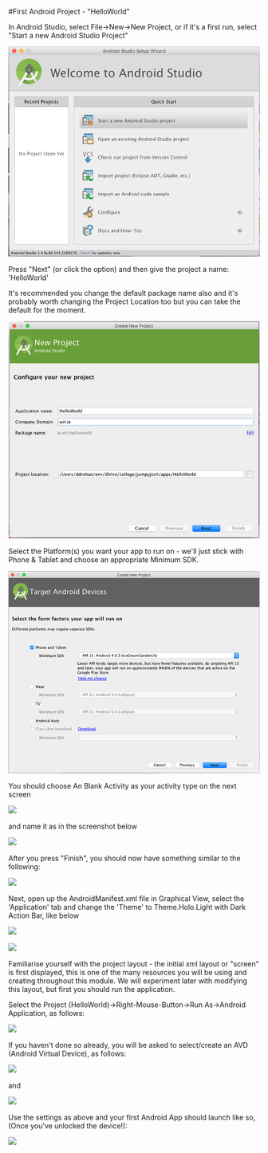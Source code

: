 #First Android Project - "HelloWorld"

In Android Studio, select File->New->New Project, or if it's a first run, select "Start a new Android Studio Project"

![](../img/firstrun.png)

Press "Next" (or click the option) and then give the project a name: 'HelloWorld'

It's recommended you change the default package name also and it's probably worth changing the Project Location too but you can take the default for the moment.

![](../img/new01.png)

Select the Platform(s) you want your app to run on - we'll just stick with Phone & Tablet and choose an appropriate Minimum SDK.

![](../img/new02.png)

You should choose An Blank Activity as your activity type on the next screen

![](../img/activity.png)

and name it as in the screenshot below

![](../img/activity2.png)

After you press "Finish", you should now have something similar to the following:

![](../img/09.png)

Next, open up the AndroidManifest.xml file in Graphical View, select the 'Application' tab and change the 'Theme' to Theme.Holo.Light with Dark Action Bar, like below

![](../img/manifest1.png)

![](../img/manifest2.png)

Familiarise yourself with the project layout - the initial xml layout or "screen" is first displayed, this is one of the many resources you will be using and creating throughout this module. We will experiment later with modifying this layout, but first you should run the application.

Select the Project (HelloWorld)->Right-Mouse-Button->Run As->Android Application, as follows:

![](../img/run.png)

If you haven't done so already, you will be asked to select/create an AVD (Android Virtual Device), as follows:

![](../img/avd1.png)

and

![](../img/avd.png)

Use the settings as above and your first Android App should launch like so, (Once you've unlocked the device!):

![](../img/device.png)
